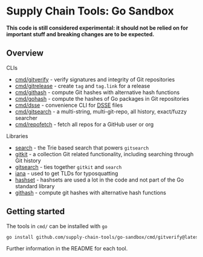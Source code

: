 # Supply Chain Tools: Go Sandbox

**This code is still considered experimental: it should not be relied on for important
stuff and breaking changes are to be expected.**

## Overview

CLIs
 - [cmd/gitverify](cmd/gitverify) - verify signatures and integrity of Git repositories
 - [cmd/gitrelease](cmd/gitrelease) - create `tag` and `tag.link` for a release
 - [cmd/githash](cmd/githash) - compute Git hashes with alternative hash functions
 - [cmd/gohash](cmd/gohash) - compute the hashes of Go packages in Git repositories
 - [cmd/dsse](cmd/dsse) - convenience CLI for [DSSE](https://github.com/secure-systems-lab/dsse/blob/master/envelope.md) files
 - [cmd/gitsearch](cmd/gitsearch) - a multi-string, multi-git-repo, all history, exact/fuzzy searcher
 - [cmd/repofetch](cmd/repofetch) - fetch all repos for a GitHub user or org

Libraries
 - [search](search) - the Trie based search that powers `gitsearch`
 - [gitkit](gitkit) - a collection Git related functionality, including searching through Git history
 - [gitsearch](gitsearch) - ties together `gitkit` and `search`
 - [iana](iana) - used to get TLDs for typosquatting
 - [hashset](hashset) - hashsets are used a lot in the code and not part of the Go standard library
 - [githash](githash) - compute git hashes with alternative hash functions

## Getting started

The tools in `cmd/` can be installed with `go`
```sh
go install github.com/supply-chain-tools/go-sandbox/cmd/gitverify@latest
```

Further information in the README for each tool.